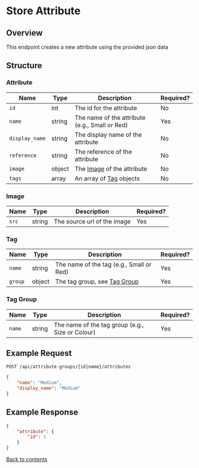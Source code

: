 # Store Attribute

## Overview

This endpoint creates a new attribute using the provided json data

## Structure

### Attribute

| Name           | Type   | Description                                    | Required? |
|----------------|--------|------------------------------------------------|-----------|
| `id`           | int    | The id for the attribute                       | No        |
| `name`         | string | The name of the attribute (e.g., Small or Red) | Yes       |
| `display_name` | string | The display name of the attribute              | No        |
| `reference`    | string | The reference of the attribute                 | No        |
| `image`        | object | The [Image](#image) of the attribute           | No        |
| `tags`         | array  | An array of [Tag](#tag) objects                | No        |

### Image

| Name  | Type   | Description                 | Required? |
|-------|--------|-----------------------------|-----------|
| `src` | string | The source url of the image | Yes       |

### Tag

| Name       | Type   | Description                                | Required? |
|------------|--------|--------------------------------------------|-----------|
| `name`     | string | The name of the tag (e.g., Small or Red)   | Yes       |
| `group`    | object | The tag group, see [Tag Group](#tag-group) | Yes       |

### Tag Group

| Name      | Type   | Description                                      | Required? |
|-----------|--------|--------------------------------------------------|-----------|
| `name`    | string | The name of the tag group (e.g., Size or Colour) | Yes       |

## Example Request

```http request
POST /api/attribute-groups/{id|name}/attributes
```

```json lines
{
    "name": "Medium",
    "display_name": "Medium"
}
```

## Example Response

```json
{
    "attribute": {
        "id": 1
    }
}
```

[Back to contents](../../README.md#table-of-contents)
